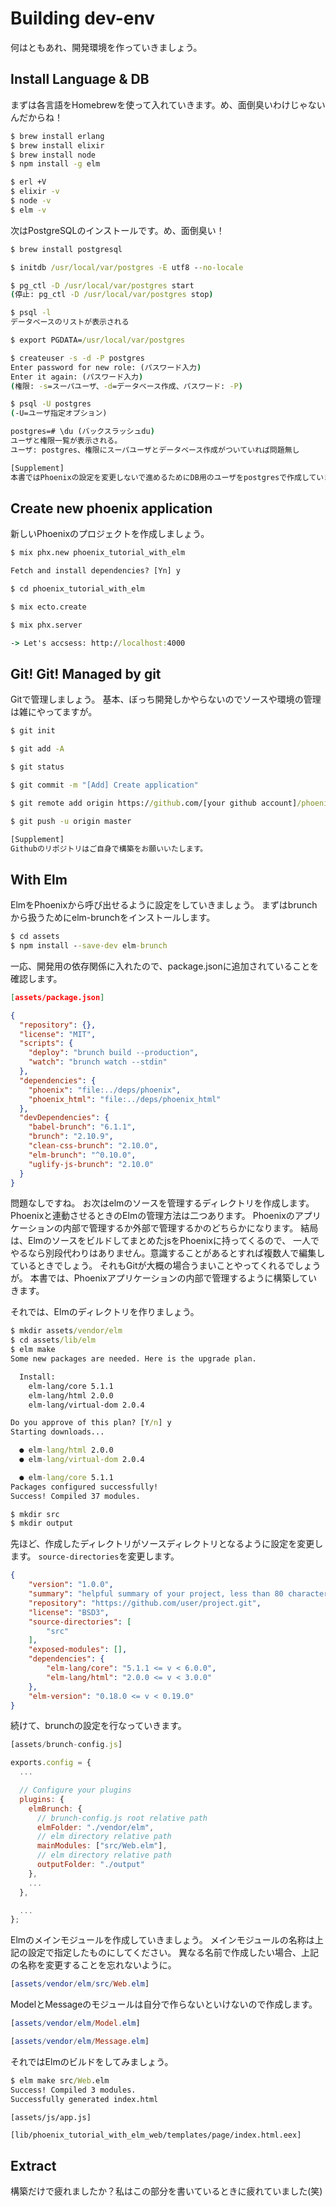 # Building dev-env

何はともあれ、開発環境を作っていきましょう。

## Install Language & DB

まずは各言語をHomebrewを使って入れていきます。め、面倒臭いわけじゃないんだからね！

```cmd
$ brew install erlang
$ brew install elixir
$ brew install node
$ npm install -g elm

$ erl +V
$ elixir -v
$ node -v
$ elm -v
```

次はPostgreSQLのインストールです。め、面倒臭い！

```cmd
$ brew install postgresql

$ initdb /usr/local/var/postgres -E utf8 --no-locale

$ pg_ctl -D /usr/local/var/postgres start
(停止: pg_ctl -D /usr/local/var/postgres stop)

$ psql -l
データベースのリストが表示される

$ export PGDATA=/usr/local/var/postgres

$ createuser -s -d -P postgres
Enter password for new role: (パスワード入力)
Enter it again: (パスワード入力)
(権限: -s=スーパユーザ、-d=データベース作成、パスワード: -P)

$ psql -U postgres
(-U=ユーザ指定オプション)

postgres=# \du (バックスラッシュdu)
ユーザと権限一覧が表示される。
ユーザ: postgres、権限にスーパユーザとデータベース作成がついていれば問題無し

[Supplement]
本書ではPhoenixの設定を変更しないで進めるためにDB用のユーザをpostgresで作成しています。
```

## Create new phoenix application

新しいPhoenixのプロジェクトを作成しましょう。

```cmd
$ mix phx.new phoenix_tutorial_with_elm

Fetch and install dependencies? [Yn] y

$ cd phoenix_tutorial_with_elm

$ mix ecto.create

$ mix phx.server

-> Let's accsess: http://localhost:4000
```

## Git! Git! Managed by git

Gitで管理しましょう。
基本、ぼっち開発しかやらないのでソースや環境の管理は雑にやってますが。

```cmd
$ git init

$ git add -A

$ git status

$ git commit -m "[Add] Create application"

$ git remote add origin https://github.com/[your github account]/phoenix_tutorial_with_elm.git

$ git push -u origin master

[Supplement]
Githubのリポジトリはご自身で構築をお願いいたします。
```

## With Elm

ElmをPhoenixから呼び出せるように設定をしていきましょう。
まずはbrunchから扱うためにelm-brunchをインストールします。

```cmd
$ cd assets
$ npm install --save-dev elm-brunch
```

一応、開発用の依存関係に入れたので、package.jsonに追加されていることを確認します。

```json
[assets/package.json]

{
  "repository": {},
  "license": "MIT",
  "scripts": {
    "deploy": "brunch build --production",
    "watch": "brunch watch --stdin"
  },
  "dependencies": {
    "phoenix": "file:../deps/phoenix",
    "phoenix_html": "file:../deps/phoenix_html"
  },
  "devDependencies": {
    "babel-brunch": "6.1.1",
    "brunch": "2.10.9",
    "clean-css-brunch": "2.10.0",
    "elm-brunch": "^0.10.0",
    "uglify-js-brunch": "2.10.0"
  }
}
```

問題なしですね。
お次はelmのソースを管理するディレクトリを作成します。
Phoenixと連動させるときのElmの管理方法は二つあります。
Phoenixのアプリケーションの内部で管理するか外部で管理するかのどちらかになります。
結局は、ElmのソースをビルドしてまとめたjsをPhoenixに持ってくるので、
一人でやるなら別段代わりはありません。意識することがあるとすれば複数人で編集しているときでしょう。
それもGitが大概の場合うまいことやってくれるでしょうが。
本書では、Phoenixアプリケーションの内部で管理するように構築していきます。

それでは、Elmのディレクトリを作りましょう。

```cmd
$ mkdir assets/vendor/elm
$ cd assets/lib/elm
$ elm make
Some new packages are needed. Here is the upgrade plan.

  Install:
    elm-lang/core 5.1.1
    elm-lang/html 2.0.0
    elm-lang/virtual-dom 2.0.4

Do you approve of this plan? [Y/n] y
Starting downloads...

  ● elm-lang/html 2.0.0
  ● elm-lang/virtual-dom 2.0.4

  ● elm-lang/core 5.1.1
Packages configured successfully!
Success! Compiled 37 modules.

$ mkdir src
$ mkdir output
```

先ほど、作成したディレクトリがソースディレクトリとなるように設定を変更します。
`source-directories`を変更します。

```json
{
    "version": "1.0.0",
    "summary": "helpful summary of your project, less than 80 characters",
    "repository": "https://github.com/user/project.git",
    "license": "BSD3",
    "source-directories": [
        "src"
    ],
    "exposed-modules": [],
    "dependencies": {
        "elm-lang/core": "5.1.1 <= v < 6.0.0",
        "elm-lang/html": "2.0.0 <= v < 3.0.0"
    },
    "elm-version": "0.18.0 <= v < 0.19.0"
}
```

続けて、brunchの設定を行なっていきます。

```javascript
[assets/brunch-config.js]

exports.config = {
  ...

  // Configure your plugins
  plugins: {
    elmBrunch: {
      // brunch-config.js root relative path
      elmFolder: "./vendor/elm",
      // elm directory relative path
      mainModules: ["src/Web.elm"],
      // elm directory relative path
      outputFolder: "./output"
    },
    ...
  },

  ...
};
```

Elmのメインモジュールを作成していきましょう。
メインモジュールの名称は上記の設定で指定したものにしてください。
異なる名前で作成したい場合、上記の名称を変更することを忘れないように。

```elm
[assets/vendor/elm/src/Web.elm]

```

ModelとMessageのモジュールは自分で作らないといけないので作成します。

```elm
[assets/vendor/elm/Model.elm]

```

```elm
[assets/vendor/elm/Message.elm]

```

それではElmのビルドをしてみましょう。

```cmd
$ elm make src/Web.elm 
Success! Compiled 3 modules.                                        
Successfully generated index.html
```

```javacrprit
[assets/js/app.js]

```

```html
[lib/phoenix_tutorial_with_elm_web/templates/page/index.html.eex]

```

## Extract

構築だけで疲れましたか？私はこの部分を書いているときに疲れていました(笑)

